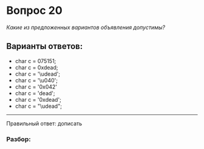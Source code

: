 # Вопрос 20
_Какие из предложенных вариантов объявления допустимы?_

## Варианты ответов:

- char c = 075151;
- char c = 0xdead;
- char c = '\udead';
- char c = '\u040';
- char c = '0x042'
- char c = 'dead';
- char c = '0xdead';
- char c = "\udead";

___

Правильный ответ: дописать

### Разбор: